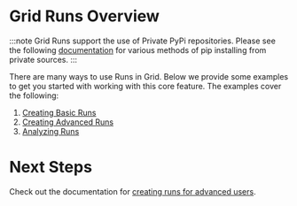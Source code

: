 # Grid Runs Overview

:::note
Grid Runs support the use of Private PyPi repositories. Please see the following [documentation](https://docs.readthedocs.io/en/stable/guides/private-python-packages.html) for various methods of pip installing from private sources. 
:::

There are many ways to use Runs in Grid. Below we provide some examples to get you started with working with this core feature. The examples cover the following:
1. [Creating Basic Runs](https://docs.grid.ai/runs/creating-basic-runs/)
2. [Creating Advanced Runs](https://docs.grid.ai/runs/creating-adv-runs/)
3. [Analyzing Runs](https://docs.grid.ai/features/runs/analyzing-runs/)

# Next Steps
Check out the documentation for [creating runs for advanced users](https://docs.grid.ai/runs/adv-creating-runs).
